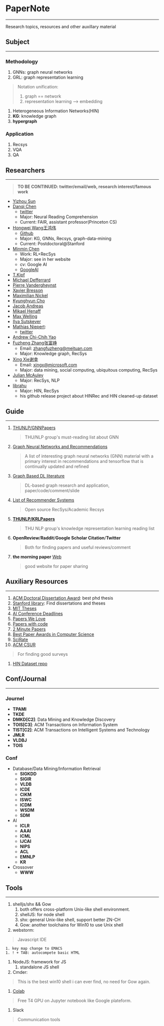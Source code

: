 # PaperNote
---
Research topics, resources and other auxillary material

## Subject
---
### Methodology
1. GNNs: graph neural networks
1. GRL: graph representation learning
  > Notation unification:
  >   1. graph == network
  >   1. representation learning --> embedding
1. Heterogeneous Information Networks(HIN)
  1. **KG**: knowledge graph
  1. **hypergraph**

### Application
1. Recsys
1. VQA
1. QA

## Researchers
---
> **TO BE CONTINUED: twitter/email/web, research interest/famous work**
* [Yizhou Sun](http://web.cs.ucla.edu/~yzsun/)
* [Danqi Chen](https://cs.stanford.edu/~danqi/)
  * [twitter](https://twitter.com/danqi_chen)
  * Major: Neural Reading Comprehension
  * Current: FAIR, assistant professor(Princeton CS)
* [Hongwei Wang王鸿伟](https://hwwang55.github.io/)
  * [Github](https://github.com/hwwang55)
  * Major: KG, GNNs, Recsys, graph-data-mining
  * Current: Postdoctoral@Stanford
* [Minmin Chen](https://www.cse.wustl.edu/~mchen/)
  * Work: RL+RecSys
  * Major: see in her website
  * cv: Google AI
  * [GoogleAI](https://ai.google/research/people/106011)
* [T.Kipf](http://tkipf.github.io/)
* [Michael Defferrard](http://deff.ch/)
* [Pierre Vandergheynst](https://about.me/pierre_vandergheynst)
* [Xavier Bresson](https://twitter.com/xbresson)
* [Maximilian Nickel](https://mnick.github.io/)
* [Kyunghyun Cho](http://www.kyunghyuncho.me/)
* [Jacob Andreas](https://people.eecs.berkeley.edu/~jda/)
* [Mikael Henaff](http://www.mikaelhenaff.net/)
* [Max Welling](https://twitter.com/wellingmax)
* [Ilya Sutskever](https://twitter.com/ilyasut)
* [Mathias Niepert](http://www.matlog.net/): 
  * [twitter](https://twitter.com/Mniepert)
* [Andrew Chi-Chih Yao](http://iiis.tsinghua.edu.cn/en/yao/)
* [Fuzheng Zhang张富峥]()
  * Email: zhangfuzheng@meituan.com
  * Major: Knowledge graph, RecSys
* [Xing Xie谢幸](https://www.microsoft.com/en-us/research/people/xingx/)
  * Email: xingx@microsoft.com
  * Major: data mining, social computing, ubiquitous computing, RecSys
* [Julian McAuley](https://cseweb.ucsd.edu/~jmcauley/)
  * Major: RecSys, NLP
* [librahu](https://github.com/librahu)
  * Major: HIN, RecSys
  * his github release project about HINRec and HIN cleaned-up dataset

## Guide
---
1. [THUNLP/GNNPapers](https://github.com/thunlp/GNNPapers)
    > THU/NLP group's must-reading list about GNN
1. [Graph Neural Networks and Recommendations](https://github.com/yazdotai/graph-networks)
    > A list of interesting graph neural networks (GNN) material with a primary interest in recommendations and tensorflow that is continually updated and refined
1. [Graph Based DL literature](https://github.com/naganandy/graph-based-deep-learning-literature/blob/master/conference-publications/README.md)
    > DL-based graph research and application, paper/code/comment/slide
1. [List of Recommender Systems](https://github.com/grahamjenson/list_of_recommender_systems)
    > Open source RecSys/Academic Recsys
1. [**THUNLP/KRLPapers**](https://github.com/thunlp/KRLPapers)
    > THU NLP group's knowledge representation learning reading list
1. **OpenReview**/**Raddit**/**Google Scholar Citation**/**Twitter**
    > Both for finding papers and useful reviews/comment
1. **the morning paper** [Web](https://blog.acolyer.org/)
    > good website for paper sharing

## Auxiliary Resources
---
1. [ACM Doctoral Dissertation Award](https://awards.acm.org/award_winners?year=&award=146&region=&submit=Submit&isSpecialCategory=): best phd thesis
1. [Stanford library](http://sulair.stanford.edu/guides/find-dissertations-and-theses): Find dissertations and theses
1. [MIT Theses](https://dspace.mit.edu/handle/1721.1/7582)
1. [AI Conference Deadlines](https://aideadlin.es/)
1. [Papers We Love](https://github.com/papers-we-love/papers-we-love)
1. [Papers with code](https://paperswithcode.com/sota)
1. [2 Minute Papers](https://www.youtube.com/user/keeroyz)
1. [Best Paper Awards in Computer Science](http://jeffhuang.com/best_paper_awards.html)
1. [SciRate](https://scirate.com/)
1. [ACM CSUR](https://csur.acm.org/index.cfm)
  > For finding good surveys
1. [HIN Dataset repo](http://shichuan.org/HIN_dataset.html)

## Conf/Journal
---
### Journel
* **TPAMI**
* **TKDE**
* **DMKD[C2]**: Data Mining and Knowledge Discovery
* **TOIS[C3]**: ACM Transactions on Information System
* **TIST[C2]**: ACM Transactions on Intelligent Systems and Technology
* **JMLR**
* **VLDBJ**
* **TOIS**
### Conf
* Database/Data Mining/Information Retrieval
  * **SIGKDD**
  * **SIGIR**
  * **VLDB**
  * **ICDE**
  * **CIKM**
  * **ISWC**
  * **ICDM**
  * **WSDM**
  * **SDM**
* AI
  * **ICLR**
  * **AAAI**
  * **ICML**
  * **IJCAI**
  * **NIPS**
  * **ACL**
  * **EMNLP**
  * **KR**
* Crossover
  * **WWW**

## Tools
---

1. shelljs/shx && Gow
    1. both offers cross-platform Unix-like shell environment.
    1. shellJS: for node shell
    1. shx: general Unix-like shell, support better ZN-CH
    1. Gow: another toolchains for Win10 to use Unix shell
1. webstorm: 
> Javascript IDE

    1. key map change to EMACS
    1. ! + TAB: autocompete basic HTML
1. NodeJS: framework for JS
    1. standalone JS shell
1. Cmder:
> This is the best win10 shell i can ever find, no need for Gow again.
1. [Colab](https://colab.research.google.com/)
> Free T4 GPU on Jupyter notebook like Google plateform.
1. Slack
> Communication tools
